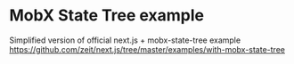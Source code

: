 # MobX State Tree example

Simplified version of official next.js + mobx-state-tree example
https://github.com/zeit/next.js/tree/master/examples/with-mobx-state-tree

